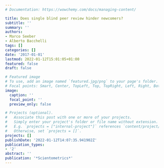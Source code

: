 ```yaml
---
# Documentation: https://wowchemy.com/docs/managing-content/

title: Does single blind peer review hinder newcomers?
subtitle: ''
summary: ''
authors:
- Marco Seeber
- Alberto Bacchelli
tags: []
categories: []
date: '2017-01-01'
lastmod: 2022-01-12T15:01:05+01:00
featured: false
draft: false

# Featured image
# To use, add an image named `featured.jpg/png` to your page's folder.
# Focal points: Smart, Center, TopLeft, Top, TopRight, Left, Right, BottomLeft, Bottom, BottomRight.
image:
  caption: ''
  focal_point: ''
  preview_only: false

# Projects (optional).
#   Associate this post with one or more of your projects.
#   Simply enter your project's folder or file name without extension.
#   E.g. `projects = ["internal-project"]` references `content/project/deep-learning/index.md`.
#   Otherwise, set `projects = []`.
projects: []
publishDate: '2022-01-12T14:07:35.941902Z'
publication_types:
- '2'
abstract: ''
publication: '*Scientometrics*'
---
```


